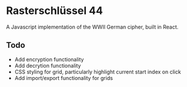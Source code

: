 # Rasterschlüssel 44
A Javascript implementation of the WWII German cipher, built in React.

## Todo
- Add encryption functionality
- Add decrytion functionality
- CSS styling for grid, particularly highlight current start index on click
- Add import/export functionality for grids
